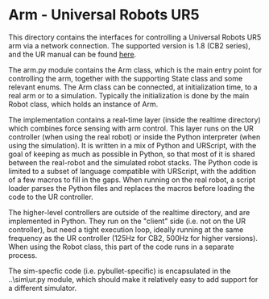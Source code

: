 # Arm - Universal Robots UR5

This directory contains the interfaces for controlling a Universal Robots UR5 arm via a network connection.
The supported version is 1.8 (CB2 series), and the UR manual can be found [here](https://s3-eu-west-1.amazonaws.com/ur-support-site/17224/scriptmanual_en.pdf).

The arm.py module contains the Arm class, which is the main entry point for controlling the arm, together with the supporting State class and some relevant enums. The Arm class can be connected, at initialization time, to a real arm or to a simulation. Typically the initialization is done by the main Robot class, which holds an instance of Arm.

The implementation contains a real-time layer (inside the realtime directory) which combines force sensing with arm control. This layer runs on the UR controller (when using the real robot) or inside the Python interpreter (when using the simulation). It is written in a mix of Python and URScript, with the goal of keeping as much as possible in Python, so that most of it is shared between the real-robot and the simulated robot stacks. The Python code is limited to a subset of language compatible with URScript, with the addition of a few macros to fill in the gaps. When running on the real robot, a script loader parses the Python files and replaces the macros before loading the code to the UR controller.

The higher-level controllers are outside of the realtime directory, and are implemented in Python. They run on the "client" side (i.e. not on the UR controller), but need a tight execution loop, ideally running at the same frequency as the UR controller (125Hz for CB2, 500Hz for higher versions). When using the Robot class, this part of the code runs in a separate process.

The sim-specfic code (i.e. pybullet-specific) is encapsulated in the ..\sim\ur.py module, which should make it relatively easy to add support for a different simulator.



